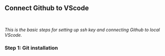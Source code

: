 ## **Connect Github to VScode**
<br>

*This is the basic steps for setting up ssh key and connecting Github to local VScode.*
<br>

### Step 1: Git installation